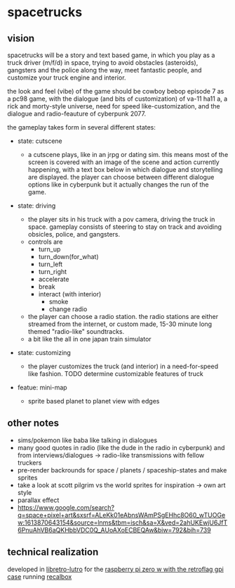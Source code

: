 # spacetrucks

## vision

spacetrucks will be a story and text based game, in which you play as a truck
driver (m/f/d) in space, trying to avoid obstacles (asteroids), gangsters and
the police along the way, meet fantastic people, and customize your truck engine
and interior.

the look and feel (vibe) of the game should be  cowboy bebop episode 7 as a pc98
game, with the dialogue (and bits of customization) of va-11 ha11 a, a rick and
morty-style universe, need for speed like-customization, and the dialogue and
radio-feauture of cyberpunk 2077.

the gameplay takes form in several different states:

- state: cutscene
  - a cutscene plays, like in an jrpg or dating sim. this means most of the
  screen is covered with an image of the scene and action currently happening,
  with a text box below in which dialogue and storytelling are displayed. the
  player can choose between different dialogue options like in cyberpunk but it actually changes the run of the game.

- state: driving
  - the player sits in his truck with a pov camera, driving the truck in space.
  gameplay consists of steering to stay on track and avoiding obsicles, police,
  and gangsters.
  - controls are
    - turn_up
    - turn_down(for_what)
    - turn_left
    - turn_right
    - accelerate
    - break
    - interact (with interior)
      - smoke
      - change radio
  - the player can choose a radio station. the radio stations are either
  streamed from the internet, or custom made, 15-30 minute long themed
  "radio-like" soundtracks.
  - a bit like the all in one japan train simulator

- state: customizing
  - the player customizes the truck (and interior) in a need-for-speed like
  fashion. TODO determine customizable features of truck

- featue: mini-map
  - sprite based planet to planet view with edges

## other notes

- sims/pokemon like baba like talking in dialogues
- many good quotes in radio (like the dude in the radio in cyberpunk) and from
interviews/dialogues -> radio-like transmissions with fellow truckers
- pre-render backrounds for space / planets / spaceship-states and make sprites
- take a look at scott pilgrim vs the world sprites for inspiration -> own art style
- parallax effect
- https://www.google.com/search?q=space+pixel+art&sxsrf=ALeKk01eAbnsWAmPSgEHhc8O60_wTUOGew:1613870643154&source=lnms&tbm=isch&sa=X&ved=2ahUKEwjU6JfT6PnuAhVB6aQKHbbVDC0Q_AUoAXoECBEQAw&biw=792&bih=739

## technical realization
developed in [libretro-lutro](https://github.com/libretro/libretro-lutro)
for the [raspberry pi zero w with the retroflag gpi case](http://retroflag.com/GPi-CASE.html)
running [recalbox](https://www.recalbox.com/de/)
